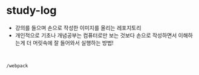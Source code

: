 # study-log

-   강의를 들으며 손으로 작성한 이미지를 올리는 레포지토리
-   개인적으로 기초나 개념공부는 컴퓨터로만 보는 것보다 손으로 작성하면서 이해하는게 더 머릿속에 잘 들어와서 실행하는 방법!

<br/>

```
/webpack
```
